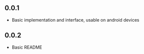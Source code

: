 ## 0.0.1

* Basic implementation and interface, usable on android devices

## 0.0.2
* Basic README 
